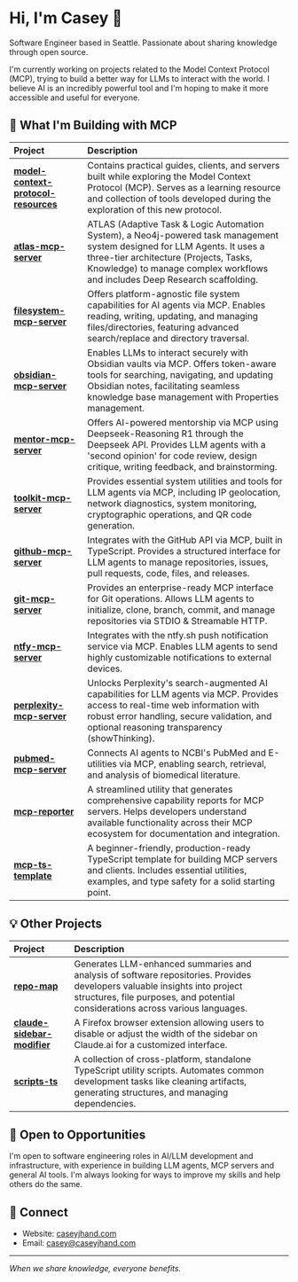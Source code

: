 # Hi, I'm Casey 👋

Software Engineer based in Seattle. Passionate about sharing knowledge through open source.

I'm currently working on projects related to the Model Context Protocol (MCP), trying to build a better way for LLMs to interact with the world. I believe AI is an incredibly powerful tool and I'm hoping to make it more accessible and useful for everyone.

## 🚀 What I'm Building with MCP

| Project                                                                                               | Description                                                                                                                                                                                                                                         |
| :---------------------------------------------------------------------------------------------------- | :-------------------------------------------------------------------------------------------------------------------------------------------------------------------------------------------------------------------------------------------------- |
| [**model-context-protocol-resources**](https://github.com/cyanheads/model-context-protocol-resources) | Contains practical guides, clients, and servers built while exploring the Model Context Protocol (MCP). Serves as a learning resource and collection of tools developed during the exploration of this new protocol.                                |
| [**atlas-mcp-server**](https://github.com/cyanheads/atlas-mcp-server)                                 | ATLAS (Adaptive Task & Logic Automation System), a Neo4j-powered task management system designed for LLM Agents. It uses a three-tier architecture (Projects, Tasks, Knowledge) to manage complex workflows and includes Deep Research scaffolding. |
| [**filesystem-mcp-server**](https://github.com/cyanheads/filesystem-mcp-server)                       | Offers platform-agnostic file system capabilities for AI agents via MCP. Enables reading, writing, updating, and managing files/directories, featuring advanced search/replace and directory traversal.                                             |
| [**obsidian-mcp-server**](https://github.com/cyanheads/obsidian-mcp-server)                           | Enables LLMs to interact securely with Obsidian vaults via MCP. Offers token-aware tools for searching, navigating, and updating Obsidian notes, facilitating seamless knowledge base management with Properties management.                        |
| [**mentor-mcp-server**](https://github.com/cyanheads/mentor-mcp-server)                               | Offers AI-powered mentorship via MCP using Deepseek-Reasoning R1 through the Deepseek API. Provides LLM agents with a 'second opinion' for code review, design critique, writing feedback, and brainstorming.                                       |
| [**toolkit-mcp-server**](https://github.com/cyanheads/toolkit-mcp-server)                             | Provides essential system utilities and tools for LLM agents via MCP, including IP geolocation, network diagnostics, system monitoring, cryptographic operations, and QR code generation.                                                           |
| [**github-mcp-server**](https://github.com/cyanheads/github-mcp-server)                               | Integrates with the GitHub API via MCP, built in TypeScript. Provides a structured interface for LLM agents to manage repositories, issues, pull requests, code, files, and releases.                                                               |
| [**git-mcp-server**](https://github.com/cyanheads/git-mcp-server)                                     | Provides an enterprise-ready MCP interface for Git operations. Allows LLM agents to initialize, clone, branch, commit, and manage repositories via STDIO & Streamable HTTP.                                                                         |
| [**ntfy-mcp-server**](https://github.com/cyanheads/ntfy-mcp-server)                                   | Integrates with the ntfy.sh push notification service via MCP. Enables LLM agents to send highly customizable notifications to external devices.                                                                                                    |
| [**perplexity-mcp-server**](https://github.com/cyanheads/perplexity-mcp-server)                       | Unlocks Perplexity's search-augmented AI capabilities for LLM agents via MCP. Provides access to real-time web information with robust error handling, secure validation, and optional reasoning transparency (showThinking).                       |
| [**pubmed-mcp-server**](https://github.com/cyanheads/pubmed-mcp-server)                                 | Connects AI agents to NCBI's PubMed and E-utilities via MCP, enabling search, retrieval, and analysis of biomedical literature.                                                                                                                   |
| [**mcp-reporter**](https://github.com/cyanheads/mcp-reporter)                                         | A streamlined utility that generates comprehensive capability reports for MCP servers. Helps developers understand available functionality across their MCP ecosystem for documentation and integration.                                            |
| [**mcp-ts-template**](https://github.com/cyanheads/mcp-ts-template)                                   | A beginner-friendly, production-ready TypeScript template for building MCP servers and clients. Includes essential utilities, examples, and type safety for a solid starting point.                                                                 |

## 💡 Other Projects

| Project                                                                             | Description                                                                                                                                                                                                  |
| :---------------------------------------------------------------------------------- | :----------------------------------------------------------------------------------------------------------------------------------------------------------------------------------------------------------- |
| [**repo-map**](https://github.com/cyanheads/repo-map)                               | Generates LLM-enhanced summaries and analysis of software repositories. Provides developers valuable insights into project structures, file purposes, and potential considerations across various languages. |
| [**claude-sidebar-modifier**](https://github.com/cyanheads/claude-sidebar-modifier) | A Firefox browser extension allowing users to disable or adjust the width of the sidebar on Claude.ai for a customized interface.                                                                            |
| [**scripts-ts**](https://github.com/cyanheads/scripts-ts)                           | A collection of cross-platform, standalone TypeScript utility scripts. Automates common development tasks like cleaning artifacts, generating structures, and managing dependencies.                         |

## 💼 Open to Opportunities

I'm open to software engineering roles in AI/LLM development and infrastructure, with experience in building LLM agents, MCP servers and general AI tools. I'm always looking for ways to improve my skills and help others do the same.

## 🔗 Connect

- Website: [caseyjhand.com](https://caseyjhand.com)
- Email: [casey@caseyjhand.com](mailto:casey@caseyjhand.com)

---

_When we share knowledge, everyone benefits._
